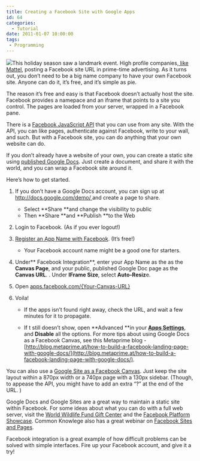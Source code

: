 ```yaml
---
title: Creating a Facebook Site with Google Apps
id: 64
categories:
  - Tutorial
date: 2011-01-07 10:00:00
tags:
 - Programming
---
```


[![](https://tedhusted.files.wordpress.com/2011/01/296dd-gook.png?w=300)](https://tedhusted.files.wordpress.com/2011/01/296dd-gook.png)This holiday season saw a landmark event. High profile companies,[ like Mattel](http://www.facebook.com/barbie), posting a Facebook site URL in prime-time advertising. As it turns out, you don’t need to be a big name company to have your own Facebook site. Anyone can do it, it’s free, and it’s simple as pie.

The reason it’s free and easy is that Facebook doesn’t actually host the site. Facebook provides a namepace and an iframe that points to a site you control. The pages are loaded from your server, wrapped in a Facebook pane.

There is a [Facebook JavaScript API](http://developers.facebook.com/docs/reference/javascript/) that you can use from any site. With the API, you can like pages, authenticate against Facebook, write to your wall, and such. But with a Facebook site, you can do anything that your own website can do.

If you don’t already have a website of your own, you can create a static site using [published Google Docs](http://docs.google.com/demo/%20). Just create a document, and share it with the world, and you can wrap a Facebook site around it.

Here’s how to get started.

1.  If you don’t have a Google Docs account, you can sign up at [http://docs.google.com/demo/ ](http://docs.google.com/demo/%20)and create a page to share.

    *   Select **Share **and change the visibility to public
    *   Then **Share **and **Publish **to the Web

2.  Login to Facebook. (As if you ever logout!)
3.  [Register an App Name with Facebook](http://www.facebook.com/developers/createapp.php). (It’s free!)

    *   Your Facebook account name might be a good one for starters.

4.  Under** Facebook Integration**, enter your App Name as the as the **Canvas Page**, and your public, published Google Doc page as the **Canvas URL**. . Under **IFrame Size**, select **Auto-Resiz**e.
5.  Open <u>apps.facebook.com/{Your-Canvas-URL}</u>
6.  Voila!

    *   If the apps isn’t found right away, check the URL, and wait a few minutes for it to propagate.

    *   If t still doesn’t show, open **Advanced **in your [**Apps Settings**](http://www.facebook.com/developers/apps.php), and **Disable** all the options.
For more tips about using Google Docs as a Facebook Canvas, see this Metaprime blog - [http://blog.metaprime.at/how-to-build-a-facebook-landing-page-with-google-docs/](http://blog.metaprime.at/how-to-build-a-facebook-landing-page-with-google-docs/).

You can also use a [Google Site as a Facebook Canvas](http://apps.facebook.com/ted-husted/). Just keep the site layout within a 870px width or a 740px page with a 130px sidebar. (Though, to appease the API, you might have to add an extra “?” at the end of the URL. )

Google Docs and Google Sites are a great way to maintain a static site within Facebook. For some ideas about what you can do with a full web server, visit the [World Wildlife Fund Gift Center](http://apps.facebook.com/wwfgiftcenter/) and the [Facebook Platform Showcase](http://developers.facebook.com/showcase/). Common Knowlege also has a great webinar on [Facebook Sites and Pages](http://www.commonknow.com/html/rsrcs/webinarrecordings/101117_FacebookApplications/index.htm).

Facebook integration is a great example of how difficult problems can be solved with simple interfaces. Fire up your Facebook account, and give it a try!